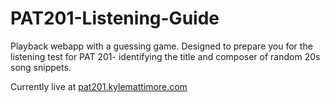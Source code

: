 PAT201-Listening-Guide
======================

Playback webapp with a guessing game. Designed to prepare you for the listening test for PAT 201- identifying the title and composer of random 20s song snippets.

Currently live at [pat201.kylemattimore.com](http://pat201.kylemattimore.com)
